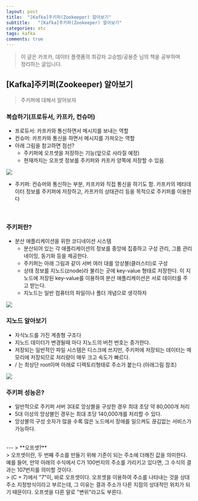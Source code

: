 ```yaml
---
layout: post
title:  "[Kafka]주키퍼(Zookeeper) 알아보기"
subtitle:   "[Kafka]주키퍼(Zookeeper) 알아보기"
categories: etc
tags: kafka
comments: true
---
```


> 이 글은 카프카, 데이터 플랫폼의 최강자 고승범/공용준 님의 책을 공부하며  
> 정리하는 글입니다.  

## [Kafka]주키퍼(Zookeeper) 알아보기

> 주키퍼에 대해서 알아보자

### 복습하기(프로듀서, 카프카, 컨슈머)
- 프로듀서: 카프카와 통신하면서 메시지를 보내는 역할
- 컨슈머: 카프카와 통신을 하면서 메시지를 가져오는 역할
- 아래 그림을 참고하면 점선?
	- 주키퍼에 오프셋을 저장하는 기능(앞으로 사라질 예정)
	- 현재까지는 오프셋 정보를 주키퍼와 카프카 양쪽에 저장할 수 있음  
<img src="https://github.com/twowinsh87/twowinsh87.github.io/blob/master/assets/kafka_img/kafka2-1.png?raw=true">

- 주키퍼: 컨슈머와 통신하는 부분, 카프카와 직접 통신을 하기도 함. 카프카의 메타데이터 정보를 주키퍼에 저장하고, 카프카의 상태관리 등을 목적으로 주키퍼를 이용한다

<br>

### 주키퍼란?
- 분산 애플리케이션을 위한 코디네이션 시스템
	- 분산되어 있는 각 애플리케이션의 정보를 중앙에 집중하고 구성 관리, 그룹 관리 네이밍, 동기화 등을 제공한다.
	- 주키퍼는 아래 그림과 같이 서버 여러 대를 앙상블(클러스터)로 구성
	- 상태 정보를 지노드(znode)라 불리는 곳에 key-value 형태로 저장한다. 이 지노드에 저장된 key-value를 이용하여 분산 애플리케이션은 서로 데이터를 주고 받는다.
	- 지노드는 일반 컴퓨터의 파일이나 폴더 개념으로 생각하자

<img src="https://github.com/twowinsh87/twowinsh87.github.io/blob/master/assets/kafka_img/kafka2-2.png?raw=true">

<br>

### 지노드 알아보기
- 자식노드를 가진 계층형 구조다  
- 지노드 데이터가 변경될때 마다 지노드의 버전 번호는 증가한다.
- 저장되는 일반적인 파일 시스템은 디스크에 쓰지만, 주키퍼에 저장되는 데이터는 메모리에 저장되므로 처리량이 매우 크고 속도가 빠르다.  
- / 는 최상단 root이며 아래로 디렉토리형태로 주소가 붙는다.(아래그림 참조)
<img src ="http://zookeeper.apache.org/doc/current/images/zknamespace.jpg">

<br>

### 주키퍼 성능은?
- 일반적으로 주키퍼 서버 3대로 앙상블을 구성한 경우 최대 초당 약 80,000개 처리
- 5대 이상의 앙상블인 경우는 최대 초당 140,000개를 처리할 수 있다.
- 앙상블의 구성 숫자가 많을 수록 많은 노드에서 장애를 일으켜도 끊김없는 서비스가 가능하다.

<br>
---
> **오프셋?** <br>
> 오프셋이란, 두 번째 주소를 만들기 위해 기준이 되는 주소에 더해진 값을 의미한다. 예를 들어, 만약 아래의 수식에서 C가 100번지의 주소를 가리키고 있다면, 그 수식의 결과는 107번지를 의미할 것이다. <br>
> (C + 7)에서 "7"이, 바로 오프셋이다. 오프셋을 이용하여 주소를 나타내는 것을 상대주소 지정방식이라고 부르는데, 그 이유는 결과 주소가 다른 지점의 상대적인 위치가 되기 때문이다. 오프셋을 다른 말로 "변위"라고도 부른다.
